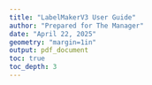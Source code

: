 ```yaml
---
title: "LabelMakerV3 User Guide"
author: "Prepared for The Manager"
date: "April 22, 2025"
geometry: "margin=1in"
output: pdf_document
toc: true
toc_depth: 3
---
```



